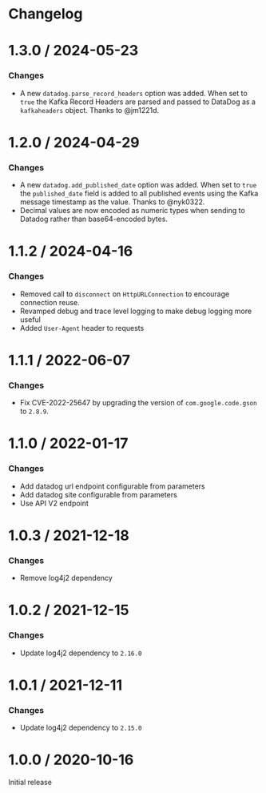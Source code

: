 Changelog
=========

# 1.3.0 / 2024-05-23

### Changes

* A new `datadog.parse_record_headers` option was added. When set to `true` the
  Kafka Record Headers are parsed and passed to DataDog as a `kafkaheaders` object.
  Thanks to @jm1221d.

# 1.2.0 / 2024-04-29

### Changes

* A new `datadog.add_published_date` option was added. When set to `true` the
  `published_date` field is added to all published events using the Kafka
  message timestamp as the value. Thanks to @nyk0322.
* Decimal values are now encoded as numeric types when sending to Datadog rather
  than base64-encoded bytes.

# 1.1.2 / 2024-04-16

### Changes

* Removed call to `disconnect` on `HttpURLConnection` to encourage connection reuse.
* Revamped debug and trace level logging to make debug logging more useful
* Added `User-Agent` header to requests

# 1.1.1 / 2022-06-07

### Changes
* Fix CVE-2022-25647 by upgrading the version of `com.google.code.gson` to `2.8.9`.

# 1.1.0 / 2022-01-17

### Changes
* Add datadog url endpoint configurable from parameters
* Add datadog site configurable from parameters
* Use API V2 endpoint

# 1.0.3 / 2021-12-18

### Changes
* Remove log4j2 dependency

# 1.0.2 / 2021-12-15

### Changes
* Update log4j2 dependency to `2.16.0`

# 1.0.1 / 2021-12-11

### Changes
* Update log4j2 dependency to `2.15.0`

# 1.0.0 / 2020-10-16

Initial release
